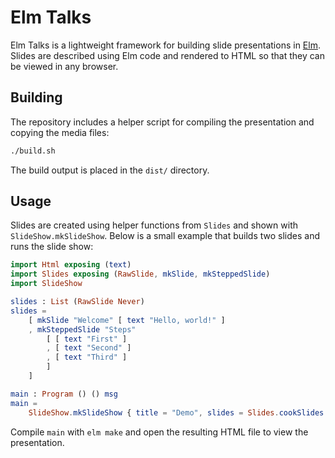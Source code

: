# Elm Talks

Elm Talks is a lightweight framework for building slide presentations in [Elm](https://elm-lang.org/).
Slides are described using Elm code and rendered to HTML so that they can be viewed in any browser.

## Building

The repository includes a helper script for compiling the presentation and copying the media files:

```bash
./build.sh
```

The build output is placed in the `dist/` directory.

## Usage

Slides are created using helper functions from `Slides` and shown with `SlideShow.mkSlideShow`.
Below is a small example that builds two slides and runs the slide show:

```elm
import Html exposing (text)
import Slides exposing (RawSlide, mkSlide, mkSteppedSlide)
import SlideShow

slides : List (RawSlide Never)
slides =
    [ mkSlide "Welcome" [ text "Hello, world!" ]
    , mkSteppedSlide "Steps"
        [ [ text "First" ]
        , [ text "Second" ]
        , [ text "Third" ]
        ]
    ]

main : Program () () msg
main =
    SlideShow.mkSlideShow { title = "Demo", slides = Slides.cookSlides slides, mkFooter = \_ _ -> Html.text "" }
```

Compile `main` with `elm make` and open the resulting HTML file to view the presentation.
